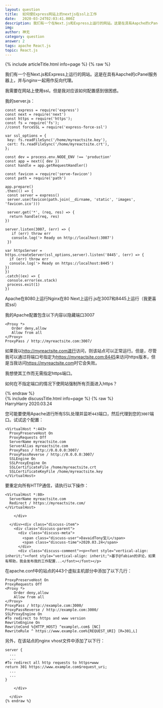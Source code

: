 ```yaml
---
layout: question
title:  如何使Express网站上的nextjs在ssl上工作
date:   2020-03-24T02:03:41.000Z
description: 我们有一个在Next.js和Express上运行的网站。这是在具有Aapche的cPanel服务器上，并与nginx一起用作反向代理。我需要在网站上使...
img: 
author: 神无
category: question
answer: 2
tags: apache React.js
topic: React.js
---
```

<div class="article-root">
  <div class="article">
    {% include articleTitle.html info=page %}
    {% raw %}
    <div class="article-content"><p><font style="vertical-align: inherit;"><font style="vertical-align: inherit;">我们有一个在Next.js和Express上运行的网站。</font><font style="vertical-align: inherit;">这是在具有Aapche的cPanel服务器上，并与nginx一起用作反向代理。</font></font></p>

<p><font style="vertical-align: inherit;"><font style="vertical-align: inherit;">我需要在网站上使用ssl。</font><font style="vertical-align: inherit;">但是我对应该如何配置感到很困惑。</font></font></p>

<p><font style="vertical-align: inherit;"><font style="vertical-align: inherit;">我的server.js：</font></font></p>

<pre><code>const express = require('express')<font></font>
const next = require('next')<font></font>
const https = require('https');<font></font>
const fs = require('fs');<font></font>
//const forceSSL = require('express-force-ssl')<font></font>
<font></font>
var ssl_options = {<font></font>
 key: fs.readFileSync('/home/myreactsite.key'),<font></font>
 cert: fs.readFileSync('/home/myreactsite.crt'),<font></font>
};<font></font>
<font></font>
const dev = process.env.NODE_ENV !== 'production'<font></font>
const app = next({ dev })<font></font>
const handle = app.getRequestHandler()<font></font>
<font></font>
const favicon = require('serve-favicon')<font></font>
const path = require('path')<font></font>
<font></font>
app.prepare()<font></font>
.then(() =&gt; {<font></font>
 const server = express()<font></font>
 server.use(favicon(path.join(__dirname, 'static', 'images', 'favicon.ico')))<font></font>
<font></font>
 server.get('*', (req, res) =&gt; {<font></font>
  return handle(req, res)<font></font>
})<font></font>
<font></font>
server.listen(3007, (err) =&gt; {<font></font>
   if (err) throw err<font></font>
   console.log('&gt; Ready on http://localhost:3007')<font></font>
 })<font></font>
<font></font>
var httpsServer = https.createServer(ssl_options,server).listen('8445', (err) =&gt; {<font></font>
  if (err) throw err<font></font>
  console.log('&gt; Ready on https://localhost:8445')<font></font>
})<font></font>
})<font></font>
.catch((ex) =&gt; {<font></font>
 console.error(ex.stack)<font></font>
 process.exit(1)<font></font>
})<font></font>
</code></pre>

<p><font style="vertical-align: inherit;"><font style="vertical-align: inherit;">Apache在8080上运行Nginx在80 Next上运行.js在3007和8445上运行（我更喜欢ssl）</font></font></p>

<p><font style="vertical-align: inherit;"><font style="vertical-align: inherit;">我的Apache配置包含以下内容以隐藏端口3007</font></font></p>

<pre><code>&lt;Proxy *&gt;<font></font>
   Order deny,allow<font></font>
   Allow from all<font></font>
&lt;/Proxy&gt;<font></font>
ProxyPass / http://myreactsite.com:3007/<font></font>
</code></pre>

<p><font style="vertical-align: inherit;"><font style="vertical-align: inherit;">如果我以</font></font><a href="http://myreactsite.com" rel="nofollow noreferrer"><font style="vertical-align: inherit;"><font style="vertical-align: inherit;">http://myreactsite.com进行</font></font></a><font style="vertical-align: inherit;"><font style="vertical-align: inherit;">访问，则该站点可以正常运行</font><font style="vertical-align: inherit;">。</font><font style="vertical-align: inherit;">但是，</font><font style="vertical-align: inherit;">尽管我可以通过将端口号指定为</font><a href="https://myreactsite.com:8445" rel="nofollow noreferrer"><font style="vertical-align: inherit;">https://myreactsite.com:8445</font></a><font style="vertical-align: inherit;">来访问https版本，</font><font style="vertical-align: inherit;">但是当我访问</font></font><a href="https://myreactsite.com" rel="nofollow noreferrer"><font style="vertical-align: inherit;"><font style="vertical-align: inherit;">https://myreactsite.com</font></font></a><font style="vertical-align: inherit;"><font style="vertical-align: inherit;">时它会失败。</font></font><a href="https://myreactsite.com:8445" rel="nofollow noreferrer"><font style="vertical-align: inherit;"></font></a></p>

<p><font style="vertical-align: inherit;"><font style="vertical-align: inherit;">我想使其工作而无需指定https端口。</font></font></p>

<p><font style="vertical-align: inherit;"><font style="vertical-align: inherit;">如何在不指定端口的情况下使网站强制所有页面进入https？</font></font></p></div>
    {% endraw %}
  </div>

  <div class="discuss-wrapper">
    {% include discussTitle.html info=page %}
    {% raw %}
    <div class="discuss-item">
        <div class="discuss-parent">
          <div class="discuss-meta">
            <span class="discuss-user">HarryHarry</span>
            <span class="discuss-time">2020.03.24</span>
          </div>
          <div class="discuss-comment"><p><font style="vertical-align: inherit;"><font style="vertical-align: inherit;">您可能要使用Apache进行所有SSL处理并监听</font></font><code>443</code><font style="vertical-align: inherit;"><font style="vertical-align: inherit;">端口，然后代理到您的</font></font><code>3007</code><font style="vertical-align: inherit;"><font style="vertical-align: inherit;">端口。</font><font style="vertical-align: inherit;">试试这个配置：</font></font></p>

<pre class="lang-bsh prettyprint-override"><code>&lt;VirtualHost *:443&gt;<font></font>
  ProxyPreserveHost On<font></font>
  ProxyRequests Off<font></font>
  ServerName myreactsite.com<font></font>
  ServerAlias myreactsite.com<font></font>
  ProxyPass / http://0.0.0.0:3007/<font></font>
  ProxyPassReverse / http://0.0.0.0:3007/<font></font>
  SSLEngine On<font></font>
  SSLProxyEngine On<font></font>
  SSLCertificateFile /home/myreactsite.crt<font></font>
  SSLCertificateKeyFile /home/myreactsite.key<font></font>
&lt;/VirtualHost&gt;<font></font>
</code></pre>

<p><font style="vertical-align: inherit;"><font style="vertical-align: inherit;">要重定向所有HTTP通信，请执行以下操作：</font></font></p>

<pre class="lang-bsh prettyprint-override"><code>&lt;VirtualHost *:80&gt;<font></font>
  ServerName myreactsite.com<font></font>
  Redirect / https://myreactsite.com/  <font></font>
&lt;/VirtualHost&gt;<font></font>
</code></pre></div>
        </div>
        
      </div><div class="discuss-item">
        <div class="discuss-parent">
          <div class="discuss-meta">
            <span class="discuss-user">DavaidTony宝儿</span>
            <span class="discuss-time">2020.03.24</span>
          </div>
          <div class="discuss-comment"><p><font style="vertical-align: inherit;"><font style="vertical-align: inherit;">基于@fabian的评论，如果有帮助，我会发布我的工作配置...</font></font></p>

<p><font style="vertical-align: inherit;"><font style="vertical-align: inherit;">在apache.conf中的站点的443个虚拟主机部分中添加了以下几行：</font></font></p>

<pre><code>ProxyPreserveHost On<font></font>
ProxyRequests Off<font></font>
&lt;Proxy *&gt;<font></font>
    Order deny,allow<font></font>
    Allow from all<font></font>
&lt;/Proxy&gt;<font></font>
ProxyPass / http://example.com:3000/<font></font>
ProxyPassReverse / http://example.com:3000/<font></font>
SSLProxyEngine On<font></font>
#To redirect to https and www version<font></font>
RewriteEngine On<font></font>
RewriteCond %{HTTP_HOST} ^example\.com$ [NC]<font></font>
RewriteRule ^ https://www.example.com%{REQUEST_URI} [R=301,L]<font></font>
</code></pre>

<p><font style="vertical-align: inherit;"><font style="vertical-align: inherit;">另外，在该站点的nginx vhost文件中添加了以下行：</font></font></p>

<pre><code>server {<font></font>
  ...<font></font>
  ...<font></font>
#To redirect all http requests to https+www<font></font>
return 301 https://www.example.com$request_uri;<font></font>
  ...<font></font>
  ...<font></font>
}<font></font>
</code></pre></div>
        </div>
        
      </div>
    {% endraw %}
  </div>
<div>
